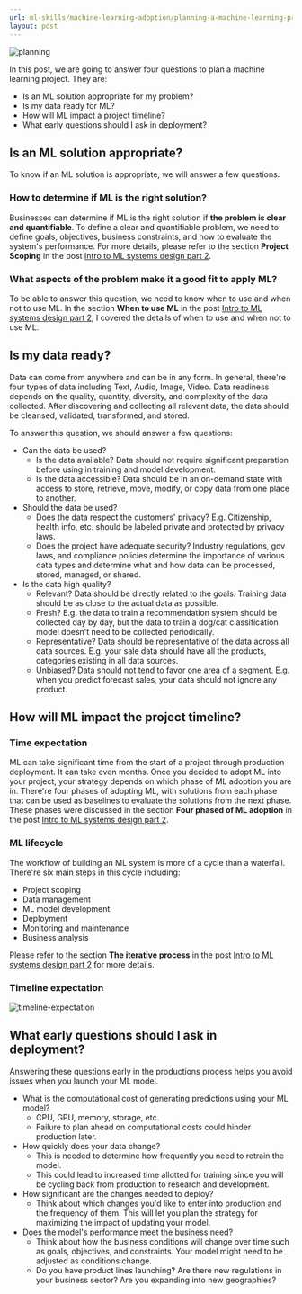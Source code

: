 ```yaml
---
url: ml-skills/machine-learning-adoption/planning-a-machine-learning-project
layout: post
---
```


![planning][planning]

In this post, we are going to answer four questions to plan a machine learning project. They are:

- Is an ML solution appropriate for my problem?
- Is my data ready for ML?
- How will ML impact a project timeline?
- What early questions should I ask in deployment?

## Is an ML solution appropriate?

To know if an ML solution is appropriate, we will answer a few questions.

### How to determine if ML is the right solution?

Businesses can determine if ML is the right solution if **the problem is clear and quantifiable**. To define a clear and quantifiable problem, we need to define goals, objectives, business constraints, and how to evaluate the system's performance. For more details, please refer to the section **Project Scoping** in the post [Intro to ML systems design part 2](https://aiengineer.net/ml-skills/machine-learning-systems-design/intro-to-ml-systems-design-part-2/).

### What aspects of the problem make it a good fit to apply ML?

To be able to answer this question, we need to know when to use and when not to use ML. In the section **When to use ML** in the post [Intro to ML systems design part 2](https://aiengineer.net/ml-skills/machine-learning-systems-design/intro-to-ml-systems-design-part-2/), I covered the details of when to use and when not to use ML.

## Is my data ready?

Data can come from anywhere and can be in any form. In general, there're four types of data including Text, Audio, Image, Video. Data readiness depends on the quality, quantity, diversity, and complexity of the data collected. After discovering and collecting all relevant data, the data should be cleansed, validated, transformed, and stored.

To answer this question, we should answer a few questions:

- Can the data be used?
  - Is the data available? Data should not require significant preparation before using in training and model development.
  - Is the data accessible? Data should be in an on-demand state with access to store, retrieve, move, modify, or copy data from one place to another.
- Should the data be used?
  - Does the data respect the customers' privacy? E.g. Citizenship, health info, etc. should be labeled private and protected by privacy laws.
  - Does the project have adequate security? Industry regulations, gov laws, and compliance policies determine the importance of various data types and determine what and how data can be processed, stored, managed, or shared.
- Is the data high quality?
  - Relevant? Data should be directly related to the goals. Training data should be as close to the actual data as possible.
  - Fresh? E.g. the data to train a recommendation system should be collected day by day, but the data to train a dog/cat classification model doesn't need to be collected periodically.
  - Representative? Data should be representative of the data across all data sources. E.g. your sale data should have all the products, categories existing in all data sources.
  - Unbiased? Data should not tend to favor one area of a segment. E.g. when you predict forecast sales, your data should not ignore any product.

## How will ML impact the project timeline?

### Time expectation

ML can take significant time from the start of a project through production deployment. It can take even months. Once you decided to adopt ML into your project, your strategy depends on which phase of ML adoption you are in. There're four phases of adopting ML, with solutions from each phase that can be used as baselines to evaluate the solutions from the next phase. These phases were discussed in the section **Four phased of ML adoption** in the post [Intro to ML systems design part 2](https://aiengineer.net/ml-skills/machine-learning-systems-design/intro-to-ml-systems-design-part-2/).

### ML lifecycle

The workflow of building an ML system is more of a cycle than a waterfall. There're six main steps in this cycle including:

- Project scoping
- Data management
- ML model development
- Deployment
- Monitoring and maintenance
- Business analysis

Please refer to the section **The iterative process** in the post [Intro to ML systems design part 2](https://aiengineer.net/ml-skills/machine-learning-systems-design/intro-to-ml-systems-design-part-2/) for more details.

### Timeline expectation

![timeline-expectation][timeline-expectation]

## What early questions should I ask in deployment?

Answering these questions early in the productions process helps you avoid issues when you launch your ML model.

- What is the computational cost of generating predictions using your ML model?
  - CPU, GPU, memory, storage, etc.
  - Failure to plan ahead on computational costs could hinder production later.
- How quickly does your data change?
  - This is needed to determine how frequently you need to retrain the model.
  - This could lead to increased time allotted for training since you will be cycling back from production to research and development.
- How significant are the changes needed to deploy?
  - Think about which changes you'd like to enter into production and the frequency of them. This will let you plan the strategy for maximizing the impact of updating your model.
- Does the model's performance meet the business need?
  - Think about how the business conditions will change over time such as goals, objectives, and constraints. Your model might need to be adjusted as conditions change.
  - Do you have product lines launching? Are there new regulations in your business sector? Are you expanding into new geographies?

<!-- MARKDOWN LINKS & IMAGES -->

[planning]: /assets/images/ml-skills/machine-learning-adoption/planning-a-machine-learning-project/planning.jpg
[timeline-expectation]: /assets/images/ml-skills/machine-learning-adoption/planning-a-machine-learning-project/timeline-expectation.png

